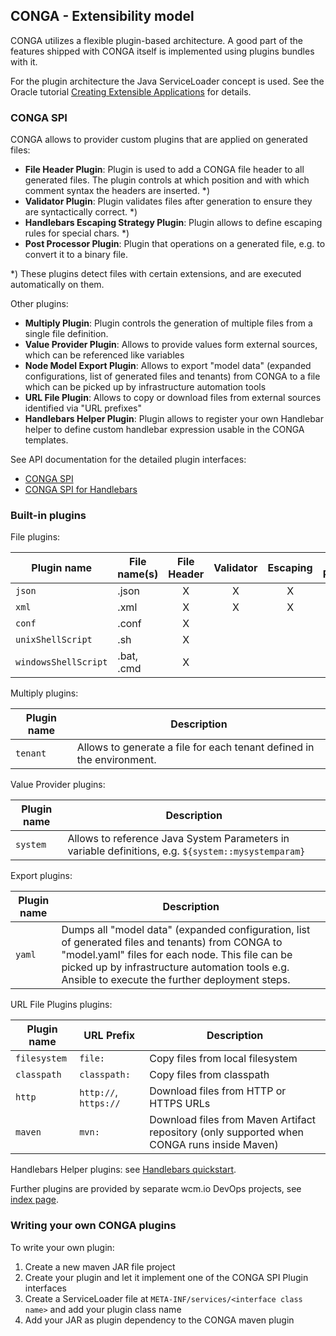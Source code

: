 ## CONGA - Extensibility model

CONGA utilizes a flexible plugin-based architecture. A good part of the features shipped with CONGA itself is implemented using plugins bundles with it.

For the plugin architecture the Java ServiceLoader concept is used. See the Oracle tutorial [Creating Extensible Applications][oracle-spi] for details.


### CONGA SPI

CONGA allows to provider custom plugins that are applied on generated files:

* **File Header Plugin**: Plugin is used to add a CONGA file header to all generated files. The plugin controls at which position and with which comment syntax the headers are inserted. *)
* **Validator Plugin**: Plugin validates files after generation to ensure they are syntactically correct. *)
* **Handlebars Escaping Strategy Plugin**: Plugin allows to define escaping rules for special chars. *)
* **Post Processor Plugin**: Plugin that operations on a generated file, e.g. to convert it to a binary file.

*) These plugins detect files with certain extensions, and are executed automatically on them.

Other plugins:

* **Multiply Plugin**: Plugin controls the generation of multiple files from a single file definition.
* **Value Provider Plugin**: Allows to provide values form external sources, which can be referenced like variables
* **Node Model Export Plugin**: Allows to export "model data" (expanded configurations, list of generated files and tenants) from CONGA to a file which can be picked up by infrastructure automation tools
* **URL File Plugin**: Allows to copy or download files from external sources identified via "URL prefixes"
* **Handlebars Helper Plugin**: Plugin allows to register your own Handlebar helper to define custom handlebar expression usable in the CONGA templates.

See API documentation for the detailed plugin interfaces:

* [CONGA SPI][conga-spi]
* [CONGA SPI for Handlebars][conga-handlebars-spi]


### Built-in plugins

File plugins:

| Plugin name          | File name(s) | File Header | Validator | Escaping | Post Processor |
|----------------------|--------------|:-----------:|:---------:|:--------:|:--------------:|
| `json`               | .json        | X           | X         | X        |                |
| `xml`                | .xml         | X           | X         | X        |                |
| `conf`               | .conf        | X           |           |          |                |
| `unixShellScript`    | .sh          | X           |           |          |                |
| `windowsShellScript` | .bat, .cmd   | X           |           |          |                |

Multiply plugins:

| Plugin name | Description
|-------------|-------------
| `tenant`    | Allows to generate a file for each tenant defined in the environment.

Value Provider plugins:

| Plugin name | Description
|-------------|-------------
| `system`    | Allows to reference Java System Parameters in variable definitions, e.g. `${system::mysystemparam}`

Export plugins:

| Plugin name | Description
|-------------|-------------
| `yaml`      | Dumps all "model data" (expanded configuration, list of generated files and tenants) from CONGA to "model.yaml" files for each node. This file can be picked up by infrastructure automation tools e.g. Ansible to execute the further deployment steps.

URL File Plugins plugins:

| Plugin name  | URL Prefix            | Description
|--------------|-----------------------|-------------
| `filesystem` | `file:`               | Copy files from local filesystem
| `classpath`  | `classpath:`          | Copy files from classpath
| `http`       | `http://`, `https://` | Download files from HTTP or HTTPS URLs
| `maven`      | `mvn:`                | Download files from Maven Artifact repository (only supported when CONGA runs inside Maven)

Handlebars Helper plugins: see [Handlebars quickstart][handlebars-quickstart].

Further plugins are provided by separate wcm.io DevOps projects, see [index page][index].


### Writing your own CONGA plugins

To write your own plugin:

1. Create a new maven JAR file project
2. Create your plugin and let it implement one of the CONGA SPI Plugin interfaces
3. Create a ServiceLoader file at `META-INF/services/<interface class name>` and add your plugin class name
4. Add your JAR as plugin dependency to the CONGA maven plugin


[index]: index.html
[handlebars-quickstart]: handlebars-quickstart.html
[oracle-spi]: https://docs.oracle.com/javase/tutorial/ext/basics/spi.html
[conga-spi]: generator/apidocs/io/wcm/devops/conga/generator/spi/package-summary.html
[conga-handlebars-spi]: generator/apidocs/io/wcm/devops/conga/generator/spi/handlebars/package-summary.html

